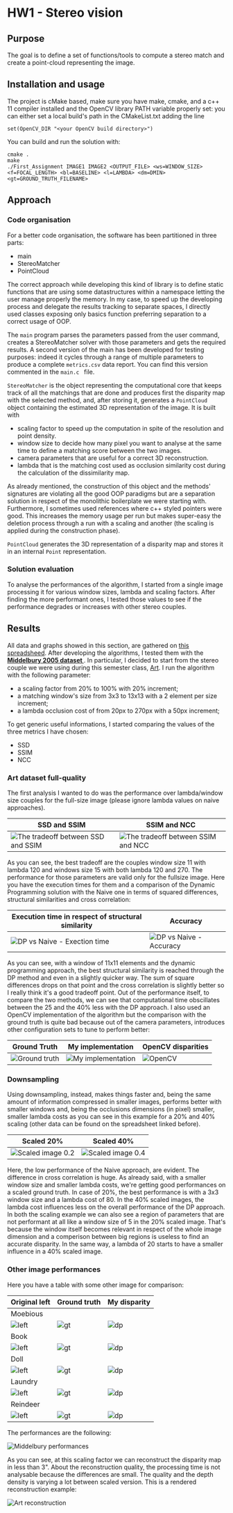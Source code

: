 # HW1 - Stereo vision
## Purpose
The goal is to define a set of functions/tools to compute a stereo match and create a point-cloud representing the image.
## Installation and usage
The project is cMake based, make sure you have make, cmake, and a c++ 11 compiler installed and the OpenCV library PATH variable properly set: you can either set a local build's path in the CMakeList.txt adding the line
```
set(OpenCV_DIR "<your OpenCV build directory>")
```
You can build and run the solution with:
```
cmake .
make
./First_Assignment IMAGE1 IMAGE2 <OUTPUT_FILE> <ws=WINDOW_SIZE> <f=FOCAL_LENGTH> <bl=BASELINE> <l=LAMBDA> <dm=DMIN> <gt=GROUND_TRUTH_FILENAME>
```
## Approach
### Code organisation
For a better code organisation, the software has been partitioned in three parts:
- main
- StereoMatcher
- PointCloud

The correct approach while developing this kind of library is to define static functions that are using some datastructures within a namespace letting the user manage properly the memory. In my case, to speed up the developing process and delegate the results tracking to separate spaces, I directly used classes exposing only basics function preferring separation to a correct usage of OOP.

The `main` program parses the parameters passed from the user command, creates a StereoMatcher solver with those parameters and gets the required results.
A second version of the main has been developed for testing purposes: indeed it cycles through a range of multiple parameters to produce a complete `metrics.csv` data report. You can find this version commented in the `main.c ` file.

`StereoMatcher` is the object representing the computational core that keeps track of all the matchings that are done and produces first the disparity map with the selected method, and, after storing it, generates a `PointCloud` object containing the estimated 3D representation of the image.
It is built with
- scaling factor to speed up the computation in spite of the resolution and point density.
- window size to decide how many pixel you want to analyse at the same time to define a matching score between the two images.
- camera parameters that are useful for a correct 3D reconstruction.
- lambda that is the matching cost used as occlusion similarity cost during the calculation of the dissimilarity map.

As already mentioned, the construction of this object and the methods' signatures are violating all the good OOP paradigms but are a separation solution in respect of the monolithic boilerplate we were starting with. Furthermore, I sometimes used references where c++ styled pointers were good. This increases the memory usage per run but makes super-easy the deletion process through a run with a scaling and another (the scaling is applied during the construction phase).

`PointCloud` generates the 3D representation of a disparity map  and stores it in an internal `Point` representation.
### Solution evaluation
To analyse the performances of the algorithm, I started from a single image processing it for various window sizes, lambda and scaling factors. After finding the more performant ones, I tested those values to see if the performance degrades or increases with other stereo couples.

## Results
All data and graphs showed in this section, are gathered on [this spreadsheed](https://docs.google.com/spreadsheets/d/1JZK6mUIHSgMJi1FhgemK4L3JW0oQ1NyTb_5fO0MQ4t4/edit?usp=sharing).
After developing the algorithms, I tested them with the **[Middelbury 2005 dataset ](https://vision.middlebury.edu/stereo/data/scenes2005/)**.
In particular, I decided to start from the stereo couple we were using during this semester class, [Art](https://vision.middlebury.edu/stereo/data/scenes2005/FullSize/Art/).
I run the algorithm with the following parameter:
- a scaling factor from 20% to 100% with 20% increment;
- a matching window's size from 3x3 to 13x13 with a 2 element per size increment;
- a lambda occlusion cost of from 20px to 270px with a 50px increment;

To get generic useful informations, I started comparing the values of the three metrics I have chosen:
- SSD
- SSIM
- NCC

### Art dataset full-quality
The first analysis I wanted to do was the performance over lambda/window size couples for the full-size image (please ignore lambda values on naive approaches).

|SSD and SSIM|SSIM and NCC|
|---|---|
|![The tradeoff between SSD and SSIM](.//img/SSD_SSIM_per%20lambda_trend.png "SSD and SSIM")|![The tradeoff between SSIM and NCC](.//img/SSIM_NCC_per%20lambda_trend.png "SSD and SSIM")|

As you can see, the best tradeoff are the couples window size 11 with lambda 120 and windows size 15 with both lambda 120 and 270.
The performance for those parameters are valid only for the fullsize image.
Here you have the execution times for them and a comparison of the Dynamic Programming solution with the Naive one in terms of squared differences, structural similarities and cross correlation:

|Execution time in respect of structural similarity|Accuracy|
|---|---|
|![DP vs Naive - Exection time](.//img/Comparison%20BW%20Naive%20and%20Dynamic%20programming%20time.png "Execution time")|![DP vs Naive - Accuracy](.//img/Comparison%20BW%20Naive%20and%20Dynamic%20programming%20Performance.png "Performance")|
As you can see, with a window of 11x11 elements and the dynamic programming approach, the best structural similarity is reached through the DP method and even in a slightly quicker way. The sum of square differences drops on that point and the cross correlation is slightly better so I really think it's a good tradeoff point. Out of the performance itself, to compare the two methods, we can see that computational time obscillates between the 25 and the 40% less with the DP approach.
I also used an OpenCV implementation of the algorithm but the comparison with the ground truth is quite bad because out of the camera parameters, introduces other configuration sets to tune to perform better:

|Ground Truth|My implementation|OpenCV disparities|
|---|---|---|
|![Ground truth](.//img/art_gt.png)|![My implementation](.//img/output_ws11_s1.000000_l270.000000.png)|![OpenCV](.//img/computed_gt1.png)|

### Downsampling
Using downsampling, instead, makes things faster and, being the same amount of information compressed in smaller images, performs better with smaller windows and, being the occlusions dimensions (in pixel) smaller, smaller lambda costs as you can see in this example for a 20% and 40% scaling (other data can be found on the spreadsheet linked before).

|Scaled 20%|Scaled 40%|
|---|---|
|![Scaled image 0.2](.//img/Comparison%20between%20Naive%20and%20DP%20on%20scaled%20images3.png)|![Scaled image 0.4](.//img/Comparison%20between%20Naive%20and%20DP%20on%20scaled%20images5.png)|

Here, the low performance of the Naive approach, are evident. The difference in cross correlation is huge. As already said, with a smaller window size and smaller lambda costs, we're getting good performances on a scaled ground truth.
In case of 20%, the best performance is with a 3x3 window size and a lambda cost of 80.
In the 40% scaled images, the lambda cost influences less on the overall performance of the DP approach.
In both the scaling example we can also see a region of parameters that are not performant at all like a window size of 5 in the 20% scaled image. That's because the window itself becomes relevant in respect of the whole image dimension and a comperison between big regions is useless to find an accurate disparity.
In the same way, a lambda of 20 starts to have a smaller influence in a 40% scaled image.
### Other image performances
Here you have a table with some other image for comparison:

|Original left|Ground truth|My disparity|
|---|---|---|
|Moebious||
|![left](.//img/moebius0.png)|![gt](.//img/moebius_gt.png)|![dp](.//img/moebius_out_ws3_s0.400000_l80.000000.png)|
|Book||
|![left](.//img/book0.png)|![gt](.//img/book_gt.png)|![dp](.//img/book_out_ws3_s0.400000_l80.000000.png)|
|Doll||
|![left](.//img/doll0.png)|![gt](.//img/doll_gt.png)|![dp](.//img/doll_out_ws3_s0.400000_l80.000000.png)|
|Laundry||
|![left](.//img/laundry0.png)|![gt](.//img/laundry_gt.png)|![dp](.//img/laundry_out_ws3_s0.400000_l80.000000.png)|
|Reindeer||
|![left](.//img/reindeer0.png)|![gt](.//img/reindeer_gt.png)|![dp](.//img/reindeer_out_ws3_s0.400000_l80.000000.png)|

The performances are the following:

![Middelbury performances](.//img/Metrics%20for%20Middelbury's%20dataset.png)

As you can see, at this scaling factor we can reconstruct the disparity map in less than 3".
About the reconstruction quality, the processing time is not analysable because the differences are small. The quality and the depth density is varying a lot between scaled version.
This is a rendered reconstruction example:

![Art reconstruction](.//img/reconstruction.png)
